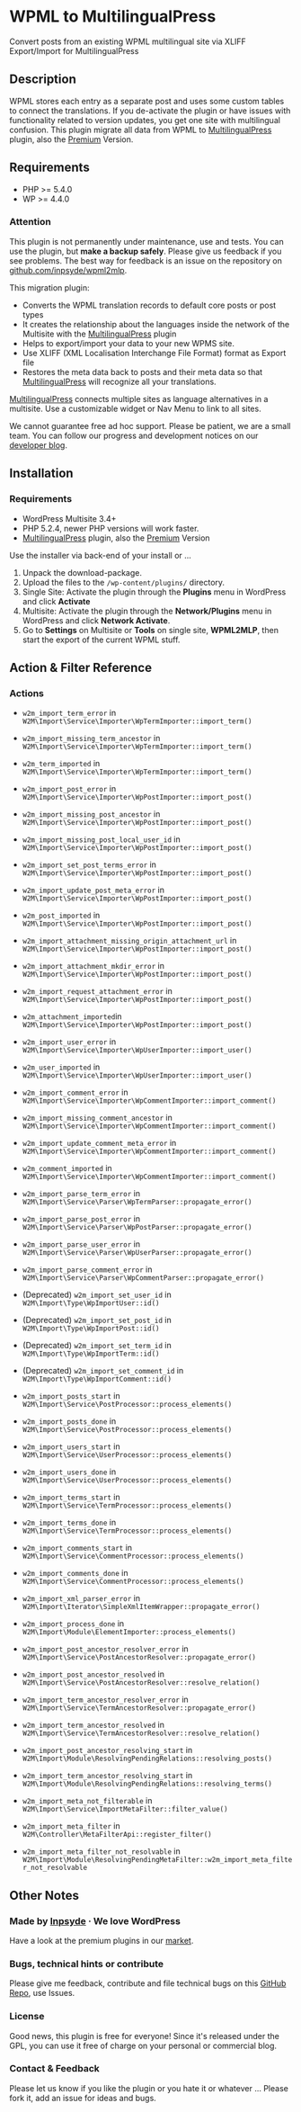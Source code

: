 # WPML to MultilingualPress

Convert posts from an existing WPML multilingual site via XLIFF Export/Import for MultilingualPress

## Description
WPML stores each entry as a separate post and uses some custom tables to connect the translations. If you de-activate the plugin or have issues with functionality related to version updates, you get one site with multilingual confusion. This plugin migrate all data from WPML to [MultilingualPress](https://wordpress.org/plugins/multilingual-press/) plugin, also the [Premium](http://multilingualpress.pro/) Version.

## Requirements

 * PHP >= 5.4.0
 * WP  >= 4.4.0

### Attention
This plugin is not permanently under maintenance, use and tests. You can use the plugin, but **make a backup safely**. Please give us feedback if you see problems.
The best way for feedback is an issue on the repository on [github.com/inpsyde/wpml2mlp](https://github.com/inpsyde/wpml2mlp).

This migration plugin:

* Converts the WPML translation records to default core posts or post types
* It creates the relationship about the languages inside the network of the Multisite with the [MultilingualPress](https://wordpress.org/plugins/multilingual-press/) plugin
* Helps to export/import your data to your new WPMS site.
* Use XLIFF (XML Localisation Interchange File Format) format as Export file
* Restores the meta data back to posts and their meta data so that [MultilingualPress](https://wordpress.org/plugins/multilingual-press/) will recognize all your translations.

[MultilingualPress](https://wordpress.org/plugins/multilingual-press/) connects multiple sites as language alternatives in a multisite. Use a customizable widget or Nav Menu to link to all sites.

We cannot guarantee free ad hoc support. Please be patient, we are a small team.
You can follow our progress and development notices on our [developer blog](http://make.marketpress.com/multilingualpress/).

## Installation

### Requirements
 * WordPress Multisite 3.4+
 * PHP 5.2.4, newer PHP versions will work faster.
 * [MultilingualPress](https://wordpress.org/plugins/multilingual-press/) plugin, also the [Premium](http://multilingualpress.pro/) Version

Use the installer via back-end of your install or ...

 1. Unpack the download-package.
 2. Upload the files to the `/wp-content/plugins/` directory.
 3. Single Site: Activate the plugin through the **Plugins** menu in WordPress and click **Activate**
 4. Multisite: Activate the plugin through the **Network/Plugins** menu in WordPress and click **Network Activate**.
 5. Go to **Settings** on Multisite or **Tools** on single site, **WPML2MLP**, then start the export of the current WPML stuff.

## Action & Filter Reference
### Actions
* `w2m_import_term_error` in `W2M\Import\Service\Importer\WpTermImporter::import_term()`
* `w2m_import_missing_term_ancestor` in `W2M\Import\Service\Importer\WpTermImporter::import_term()`
* `w2m_term_imported` in `W2M\Import\Service\Importer\WpTermImporter::import_term()`

* `w2m_import_post_error` in `W2M\Import\Service\Importer\WpPostImporter::import_post()`
* `w2m_import_missing_post_ancestor` in `W2M\Import\Service\Importer\WpPostImporter::import_post()`
* `w2m_import_missing_post_local_user_id` in `W2M\Import\Service\Importer\WpPostImporter::import_post()`
* `w2m_import_set_post_terms_error` in `W2M\Import\Service\Importer\WpPostImporter::import_post()`
* `w2m_import_update_post_meta_error` in `W2M\Import\Service\Importer\WpPostImporter::import_post()`
* `w2m_post_imported` in `W2M\Import\Service\Importer\WpPostImporter::import_post()`

* `w2m_import_attachment_missing_origin_attachment_url` in `W2M\Import\Service\Importer\WpPostImporter::import_post()`
* `w2m_import_attachment_mkdir_error` in `W2M\Import\Service\Importer\WpPostImporter::import_post()`
* `w2m_import_request_attachment_error` in `W2M\Import\Service\Importer\WpPostImporter::import_post()`
* `w2m_attachment_imported`in `W2M\Import\Service\Importer\WpPostImporter::import_post()`

* `w2m_import_user_error` in `W2M\Import\Service\Importer\WpUserImporter::import_user()`
* `w2m_user_imported` in `W2M\Import\Service\Importer\WpUserImporter::import_user()`

* `w2m_import_comment_error` in `W2M\Import\Service\Importer\WpCommentImporter::import_comment()`
* `w2m_import_missing_comment_ancestor` in `W2M\Import\Service\Importer\WpCommentImporter::import_comment()`
* `w2m_import_update_comment_meta_error` in `W2M\Import\Service\Importer\WpCommentImporter::import_comment()`
* `w2m_comment_imported` in `W2M\Import\Service\Importer\WpCommentImporter::import_comment()`

* `w2m_import_parse_term_error` in `W2M\Import\Service\Parser\WpTermParser::propagate_error()`
* `w2m_import_parse_post_error` in `W2M\Import\Service\Parser\WpPostParser::propagate_error()`
* `w2m_import_parse_user_error` in `W2M\Import\Service\Parser\WpUserParser::propagate_error()`
* `w2m_import_parse_comment_error` in `W2M\Import\Service\Parser\WpCommentParser::propagate_error()`

* (Deprecated) `w2m_import_set_user_id` in `W2M\Import\Type\WpImportUser::id()`
* (Deprecated) `w2m_import_set_post_id` in `W2M\Import\Type\WpImportPost::id()`
* (Deprecated) `w2m_import_set_term_id` in `W2M\Import\Type\WpImportTerm::id()`
* (Deprecated) `w2m_import_set_comment_id` in `W2M\Import\Type\WpImportComment::id()`

* `w2m_import_posts_start` in `W2M\Import\Service\PostProcessor::process_elements()`
* `w2m_import_posts_done` in `W2M\Import\Service\PostProcessor::process_elements()`
* `w2m_import_users_start` in `W2M\Import\Service\UserProcessor::process_elements()`
* `w2m_import_users_done` in `W2M\Import\Service\UserProcessor::process_elements()`
* `w2m_import_terms_start` in `W2M\Import\Service\TermProcessor::process_elements()`
* `w2m_import_terms_done` in `W2M\Import\Service\TermProcessor::process_elements()`
* `w2m_import_comments_start` in `W2M\Import\Service\CommentProcessor::process_elements()`
* `w2m_import_comments_done` in `W2M\Import\Service\CommentProcessor::process_elements()`

* `w2m_import_xml_parser_error` in `W2M\Import\Iterator\SimpleXmlItemWrapper::propagate_error()`

* `w2m_import_process_done` in `W2M\Import\Module\ElementImporter::process_elements()`

* `w2m_import_post_ancestor_resolver_error` in `W2M\Import\Service\PostAncestorResolver::propagate_error()`
* `w2m_import_post_ancestor_resolved` in `W2M\Import\Service\PostAncestorResolver::resolve_relation()`
* `w2m_import_term_ancestor_resolver_error` in `W2M\Import\Service\TermAncestorResolver::propagate_error()`
* `w2m_import_term_ancestor_resolved` in `W2M\Import\Service\TermAncestorResolver::resolve_relation()`
* `w2m_import_post_ancestor_resolving_start` in `W2M\Import\Module\ResolvingPendingRelations::resolving_posts()`
* `w2m_import_term_ancestor_resolving_start` in `W2M\Import\Module\ResolvingPendingRelations::resolving_terms()`

* `w2m_import_meta_not_filterable` in `W2M\Import\Service\ImportMetaFilter::filter_value()`
* `w2m_import_meta_filter` in `W2M\Controller\MetaFilterApi::register_filter()`
* `w2m_import_meta_filter_not_resolvable` in `W2M\Import\Module\ResolvingPendingMetaFilter::w2m_import_meta_filter_not_resolvable`

## Other Notes

### Made by [Inpsyde](http://inpsyde.com) &middot; We love WordPress
Have a look at the premium plugins in our [market](http://marketpress.com).

### Bugs, technical hints or contribute
Please give me feedback, contribute and file technical bugs on this 
[GitHub Repo](https://github.com/inpsyde/wpml2mlp/issues), use Issues.

### License
Good news, this plugin is free for everyone! Since it's released under the GPL, 
you can use it free of charge on your personal or commercial blog.

### Contact & Feedback
Please let us know if you like the plugin or you hate it or whatever ... 
Please fork it, add an issue for ideas and bugs.